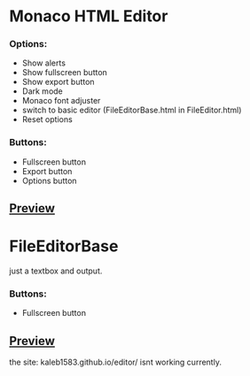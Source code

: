 # Monaco HTML Editor


### Options:
- Show alerts
- Show fullscreen button
- Show export button
- Dark mode
- Monaco font adjuster
- switch to basic editor (FileEditorBase.html in FileEditor.html)
- Reset options

### Buttons:
- Fullscreen button
- Export button
- Options button

[Preview](https://github.com/Kaleb1583/editor/blob/main/p/WithMonaco.png)
---

# FileEditorBase

just a textbox and output.

### Buttons:
- Fullscreen button

[Preview](https://github.com/Kaleb1583/editor/blob/main/p/WithoutMonaco.png)
---

the site: kaleb1583.github.io/editor/ isnt working currently.
